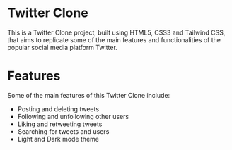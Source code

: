 # Twitter Clone

This is a Twitter Clone project, built using HTML5, CSS3 and Tailwind CSS, that aims to replicate some of the main features and functionalities of the popular social media platform Twitter.

# Features

Some of the main features of this Twitter Clone include:

- Posting and deleting tweets
- Following and unfollowing other users
- Liking and retweeting tweets
- Searching for tweets and users
- Light and Dark mode theme

